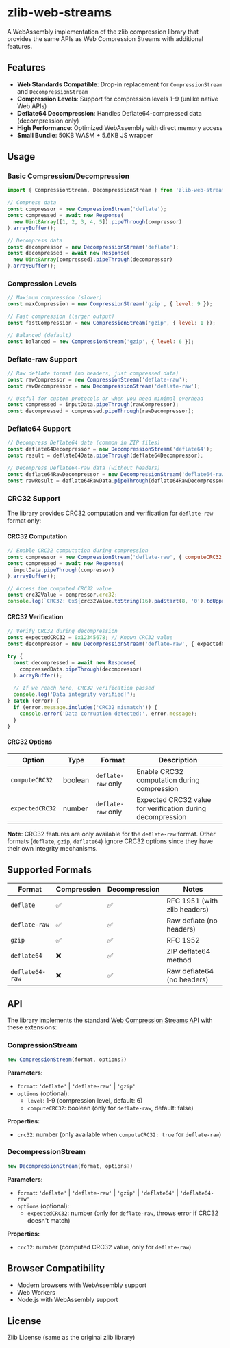 # zlib-web-streams

A WebAssembly implementation of the zlib compression library that provides the same APIs as Web Compression Streams with additional features.

## Features

- **Web Standards Compatible**: Drop-in replacement for `CompressionStream` and `DecompressionStream`
- **Compression Levels**: Support for compression levels 1-9 (unlike native Web APIs)
- **Deflate64 Decompression**: Handles Deflate64-compressed data (decompression only)
- **High Performance**: Optimized WebAssembly with direct memory access
- **Small Bundle**: 50KB WASM + 5.6KB JS wrapper

## Usage

### Basic Compression/Decompression

```javascript
import { CompressionStream, DecompressionStream } from 'zlib-web-streams';

// Compress data
const compressor = new CompressionStream('deflate');
const compressed = await new Response(
  new Uint8Array([1, 2, 3, 4, 5]).pipeThrough(compressor)
).arrayBuffer();

// Decompress data
const decompressor = new DecompressionStream('deflate');
const decompressed = await new Response(
  new Uint8Array(compressed).pipeThrough(decompressor)
).arrayBuffer();
```

### Compression Levels

```javascript
// Maximum compression (slower)
const maxCompression = new CompressionStream('gzip', { level: 9 });

// Fast compression (larger output)
const fastCompression = new CompressionStream('gzip', { level: 1 });

// Balanced (default)
const balanced = new CompressionStream('gzip', { level: 6 });
```

### Deflate-raw Support

```javascript
// Raw deflate format (no headers, just compressed data)
const rawCompressor = new CompressionStream('deflate-raw');
const rawDecompressor = new DecompressionStream('deflate-raw');

// Useful for custom protocols or when you need minimal overhead
const compressed = inputData.pipeThrough(rawCompressor);
const decompressed = compressed.pipeThrough(rawDecompressor);
```

### Deflate64 Support

```javascript
// Decompress Deflate64 data (common in ZIP files)
const deflate64Decompressor = new DecompressionStream('deflate64');
const result = deflate64Data.pipeThrough(deflate64Decompressor);

// Decompress Deflate64-raw data (without headers)
const deflate64RawDecompressor = new DecompressionStream('deflate64-raw');
const rawResult = deflate64RawData.pipeThrough(deflate64RawDecompressor);
```

### CRC32 Support

The library provides CRC32 computation and verification for `deflate-raw` format only:

#### CRC32 Computation

```javascript
// Enable CRC32 computation during compression
const compressor = new CompressionStream('deflate-raw', { computeCRC32: true });
const compressed = await new Response(
  inputData.pipeThrough(compressor)
).arrayBuffer();

// Access the computed CRC32 value
const crc32Value = compressor.crc32;
console.log(`CRC32: 0x${crc32Value.toString(16).padStart(8, '0').toUpperCase()}`);
```

#### CRC32 Verification

```javascript
// Verify CRC32 during decompression
const expectedCRC32 = 0x12345678; // Known CRC32 value
const decompressor = new DecompressionStream('deflate-raw', { expectedCRC32 });

try {
  const decompressed = await new Response(
    compressedData.pipeThrough(decompressor)
  ).arrayBuffer();
  
  // If we reach here, CRC32 verification passed
  console.log('Data integrity verified!');
} catch (error) {
  if (error.message.includes('CRC32 mismatch')) {
    console.error('Data corruption detected:', error.message);
  }
}
```

#### CRC32 Options

| Option | Type | Format | Description |
|--------|------|---------|-------------|
| `computeCRC32` | boolean | `deflate-raw` only | Enable CRC32 computation during compression |
| `expectedCRC32` | number | `deflate-raw` only | Expected CRC32 value for verification during decompression |

**Note**: CRC32 features are only available for the `deflate-raw` format. Other formats (`deflate`, `gzip`, `deflate64`) ignore CRC32 options since they have their own integrity mechanisms.

## Supported Formats

| Format | Compression | Decompression | Notes |
|--------|-------------|---------------|-------|
| `deflate` | ✅ | ✅ | RFC 1951 (with zlib headers) |
| `deflate-raw` | ✅ | ✅ | Raw deflate (no headers) |
| `gzip` | ✅ | ✅ | RFC 1952 |
| `deflate64` | ❌ | ✅ | ZIP deflate64 method |
| `deflate64-raw` | ❌ | ✅ | Raw deflate64 (no headers) |

## API

The library implements the standard [Web Compression Streams API](https://developer.mozilla.org/en-US/docs/Web/API/Compression_Streams_API) with these extensions:

### CompressionStream

```javascript
new CompressionStream(format, options?)
```

**Parameters:**
- `format`: `'deflate'` | `'deflate-raw'` | `'gzip'`
- `options` (optional):
  - `level`: 1-9 (compression level, default: 6)
  - `computeCRC32`: boolean (only for `deflate-raw`, default: false)

**Properties:**
- `crc32`: number (only available when `computeCRC32: true` for `deflate-raw`)

### DecompressionStream

```javascript
new DecompressionStream(format, options?)
```

**Parameters:**
- `format`: `'deflate'` | `'deflate-raw'` | `'gzip'` | `'deflate64'` | `'deflate64-raw'`
- `options` (optional):
  - `expectedCRC32`: number (only for `deflate-raw`, throws error if CRC32 doesn't match)

**Properties:**
- `crc32`: number (computed CRC32 value, only for `deflate-raw`)

## Browser Compatibility

- Modern browsers with WebAssembly support
- Web Workers
- Node.js with WebAssembly support

## License

Zlib License (same as the original zlib library)
